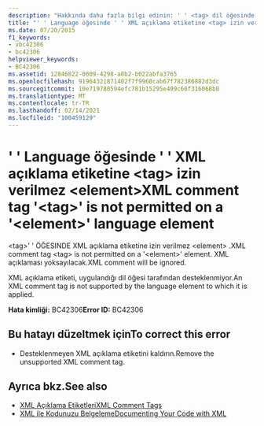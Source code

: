 ```yaml
---
description: "Hakkında daha fazla bilgi edinin: ' ' <tag> dil öğesinde ' ' XML açıklama etiketine izin verilmez <element>"
title: "' ' Language öğesinde ' ' XML açıklama etiketine <tag> izin verilmez <element>"
ms.date: 07/20/2015
f1_keywords:
- vbc42306
- bc42306
helpviewer_keywords:
- BC42306
ms.assetid: 12846822-0609-4298-a8b2-b022abfa3765
ms.openlocfilehash: 91964321871402f7f9960cab67f782386882d3dc
ms.sourcegitcommit: 10e719780594efc781b15295e499c66f316068b8
ms.translationtype: MT
ms.contentlocale: tr-TR
ms.lasthandoff: 02/14/2021
ms.locfileid: "100459129"
---
```

# <a name="xml-comment-tag-tag-is-not-permitted-on-a-element-language-element"></a><span data-ttu-id="89314-103">' ' Language öğesinde ' ' XML açıklama etiketine \<tag> izin verilmez \<element></span><span class="sxs-lookup"><span data-stu-id="89314-103">XML comment tag '\<tag>' is not permitted on a '\<element>' language element</span></span>

<span data-ttu-id="89314-104">\<tag>' ' ÖĞESINDE XML açıklama etiketine izin verilmez \<element> .</span><span class="sxs-lookup"><span data-stu-id="89314-104">XML comment tag \<tag> is not permitted on a '\<element>' element.</span></span> <span data-ttu-id="89314-105">XML açıklaması yoksayılacak.</span><span class="sxs-lookup"><span data-stu-id="89314-105">XML comment will be ignored.</span></span>  
  
 <span data-ttu-id="89314-106">XML açıklama etiketi, uygulandığı dil öğesi tarafından desteklenmiyor.</span><span class="sxs-lookup"><span data-stu-id="89314-106">An XML comment tag is not supported by the language element to which it is applied.</span></span>  
  
 <span data-ttu-id="89314-107">**Hata kimliği:** BC42306</span><span class="sxs-lookup"><span data-stu-id="89314-107">**Error ID:** BC42306</span></span>  
  
## <a name="to-correct-this-error"></a><span data-ttu-id="89314-108">Bu hatayı düzeltmek için</span><span class="sxs-lookup"><span data-stu-id="89314-108">To correct this error</span></span>  
  
- <span data-ttu-id="89314-109">Desteklenmeyen XML açıklama etiketini kaldırın.</span><span class="sxs-lookup"><span data-stu-id="89314-109">Remove the unsupported XML comment tag.</span></span>  
  
## <a name="see-also"></a><span data-ttu-id="89314-110">Ayrıca bkz.</span><span class="sxs-lookup"><span data-stu-id="89314-110">See also</span></span>

- [<span data-ttu-id="89314-111">XML Açıklama Etiketleri</span><span class="sxs-lookup"><span data-stu-id="89314-111">XML Comment Tags</span></span>](../language-reference/xmldoc/index.md)
- [<span data-ttu-id="89314-112">XML ile Kodunuzu Belgeleme</span><span class="sxs-lookup"><span data-stu-id="89314-112">Documenting Your Code with XML</span></span>](../programming-guide/program-structure/documenting-your-code-with-xml.md)
